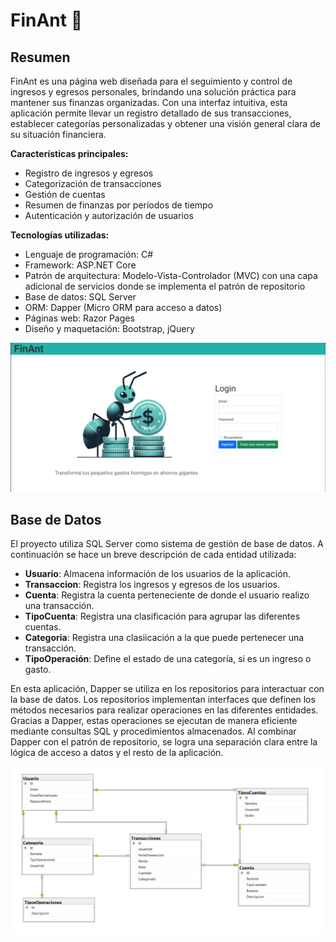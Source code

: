 # FinAnt 🐜

## Resumen

FinAnt es una página web diseñada para el seguimiento y control de ingresos y egresos personales, brindando una solución práctica para mantener sus finanzas organizadas. Con una interfaz intuitiva, esta aplicación permite llevar un registro detallado de sus transacciones, establecer categorías personalizadas y obtener una visión general clara de su situación financiera.


**Características principales:**
- Registro de ingresos y egresos
- Categorización de transacciones
- Gestión de cuentas 
- Resumen de finanzas por períodos de tiempo
- Autenticación y autorización de usuarios

**Tecnologías utilizadas:**
- Lenguaje de programación: C#
- Framework: ASP.NET Core
- Patrón de arquitectura: Modelo-Vista-Controlador (MVC) con una capa adicional de servicios donde se implementa el patrón de repositorio
- Base de datos: SQL Server
- ORM: Dapper (Micro ORM para acceso a datos)
- Páginas web: Razor Pages
- Diseño y maquetación: Bootstrap, jQuery

![Captura de pantalla de FinAnt](Assets/vistaInicial.png)

## Base de Datos

El proyecto utiliza SQL Server como sistema de gestión de base de datos. A continuación se hace un breve descripción de cada entidad utilizada: 

- **Usuario**: Almacena información de los usuarios de la aplicación.
- **Transaccion**: Registra los ingresos y egresos de los usuarios.
- **Cuenta**: Registra la cuenta perteneciente de donde el usuario realizo una transacción.
- **TipoCuenta**: Registra una clasificación para agrupar las diferentes cuentas.
- **Categoria**: Registra una clasiicación a la que puede pertenecer una transacción.
- **TipoOperación**: Define el estado de una categoría, si es un ingreso o gasto.  

En esta aplicación, Dapper se utiliza en los repositorios para interactuar con la base de datos. Los repositorios implementan interfaces que definen los métodos necesarios para realizar operaciones en las diferentes entidades. Gracias a Dapper, estas operaciones se ejecutan de manera eficiente mediante consultas SQL y procedimientos almacenados. Al combinar Dapper con el patrón de repositorio, se logra una separación clara entre la lógica de acceso a datos y el resto de la aplicación.

![Diagrama de la Base de Datos](Assets/baseDatos.png)
